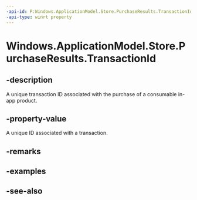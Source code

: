 ----api-id: P:Windows.ApplicationModel.Store.PurchaseResults.TransactionId
-api-type: winrt property
---<!-- Property syntaxpublic System.Guid TransactionId { get; }--># Windows.ApplicationModel.Store.PurchaseResults.TransactionId## -descriptionA unique transaction ID associated with the purchase of a consumable in-app product.## -property-valueA unique ID associated with a transaction.## -remarks## -examples## -see-also